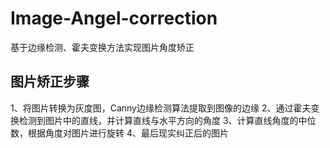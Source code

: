 # Image-Angel-correction
基于边缘检测、霍夫变换方法实现图片角度矫正

## 图片矫正步骤
1、将图片转换为灰度图，Canny边缘检测算法提取到图像的边缘
2、通过霍夫变换检测到图片中的直线，并计算直线与水平方向的角度
3、计算直线角度的中位数，根据角度对图片进行旋转
4、最后现实纠正后的图片
